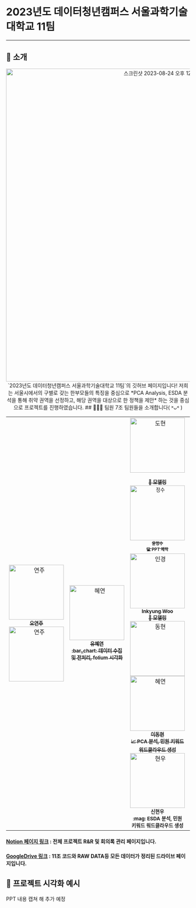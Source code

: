 # 2023년도 데이터청년캠퍼스 서울과학기술대학교 11팀
- - -
## 📃 소개
<p align="center">
  <img width="856" alt="스크린샷 2023-08-24 오후 12 48 57" src="https://github.com/stechhbm/stech11/assets/130124454/efb1b3e6-a28d-41b0-b2d0-dea226c1bae4">
`2023년도 데이터청년캠퍼스 서울과학기술대학교 11팀`의 깃허브 페이지입니다!
저희는 서울시에서의 구별로 갖는 한부모들의 특징을 중심으로 *PCA Analysis, ESDA 분석을 통해 취약 권역을 선정하고, 해당 권역을 대상으로 한 정책을 제안* 하는 것을 중심으로 프로젝트를 진행하였습니다.
## 🧑‍🤝‍🧑 팀원
7조 팀원들을 소개합니다( ˃ᴗ˂ )
<!-- ALL-CONTRIBUTORS-LIST:START - Do not remove or modify this section -->
<!-- prettier-ignore-start -->
<!-- markdownlint-disable -->
<table>
  <tr>
    <td align="center">
    <a href="https://github.com/selfrescue">
    <img src="https://github.com/selfrescue.png" width="150px;" alt="연주"/>
    <br />
    <sub>
    <b>오연주</b><br>
    <a href="https://github.com/yndo_o">
    <img src="https://github.com/yndo_o.png" width="150px;" alt="연주"/>
    </a>
    <br />
    <td align="center">
    <a href="https://github.com/selfrescue">
    <img src="https://github.com/selfrescue.png" width="150px;" alt="혜연"/>
    <br />
    <sub>
    <b>유혜연</b><br>
    <b> :bar_chart: 데이터 수집 및 전처리, folium 시각화</b>
    </sub>
    </a>
    <td align="center">
    <a href="https://github.com/dony1220">
    <img src="https://github.com/dony1220.png" width="150px;" alt="도현"/>
    <br />
    <sub>
    <b></b><br>
    <b>🌟 모델링</b>    <img src="https://github.com/dony1220.png" width="150px;" alt="정수"/>
    <br />
    <sub>
    <b>윤정수</b><br>
    <b> 💻 PPT 제작</b>
    <a href="https://github.com/InKyungWoo">
    <img src="https://github.com/InKyungWoo.png" width="150px;" alt="인경"/>
    <br />
    <sub>
    <b>Inkyung Woo</b><br>
    <b>🌟 모델링</b><a href="https://github.com/dongamma">
    <img src="https://github.com/dongamma.png" width="150px;" alt="동현"/>
    <img src="https://github.com/selfrescue.png" width="150px;" alt="혜연"/>
    <br />
    <sub>    <b>이동현</b><br>
    <b>📈 PCA 분석, 민원 키워드 워드클라우드 생성</b>
    </sub>
    </a>
    <br />
    <img src="https://github.com/selfrescue.png" width="150px;" alt="현우"/>
    <br />
    <sub>
    <b>신현우</b><br>
    <b> :mag: ESDA 분석, 민원 키워드 워드클라우드 생성</b>
    </sub>
    </a>
    <br />
    <td align="center">
    <a href="https://github.com/seokho">
    <img src="https://github.com/seokho.png" width="150px;" alt="석호"/>
    <br />
    <sub>
    <b>홍석호</b><br>
    <b> :cloud: 정책 조사, 민원 키워드 워드클라우드 생성</b>
    </sub>
    </a>
    <br />
    <br />
    <sub>
    <b>Google Colab</b><br>
    <b> 💻 folium 시각화, 예산 데이터 전처리, PCA 분석, 워드클라우드 생성 </b>
    </sub>
    </a>
    <br />
    </td>
    <td align='center'>
    <a href='https://www.notion.so/2023-11-c7e02662cfd0418cbe2e93c3b926cf5e?pvs=4'>
    <img src='https://github.com/selfrescue/selfrescue/assets/130124454/189b7c67-88a0-49c6-9682-1aecef0533e2' width="150px;" alt="Notion"/>
    <br />
    <sub>
    <br />
    </td>
    <td align="center">
    <a href=''>
    <img src="https://github.com/selfrescue/selfrescue/assets/130124454/76109cbe-7af1-4494-ae52-3abbdd09fdf2" width="150px;" alt="Google Meet"/>
    <br />
    <br />
    </td>    
    <td align="center">
    <a href='https://drive.google.com/drive/folders/1fqLqoJABIs36cEv3YNcbOdDSKvf0XJeG'>
    <img src="https://github.com/selfrescue/selfrescue/assets/130124454/d657cc6e-e8a1-4c48-9988-3ba3cf8f6c63" width="150px;" alt="Google Drive"/>
    <br />
    <sub>
    <b>Google Drive</b><br>
    <b> 📹 코드 및 RAW DATA 업로드 </b>
    </sub>
    </a>
    <br />
  </tr>
</table>
  
#### [Notion 페이지 링크](https://www.notion.so/2023-11-c7e02662cfd0418cbe2e93c3b926cf5e?pvs=4) : 전체 프로젝트 R&R 및 회의록 관리 페이지입니다.
#### [GoogleDrive 링크](https://drive.google.com/drive/folders/1fqLqoJABIs36cEv3YNcbOdDSKvf0XJeG) : 11조 코드와 RAW DATA등 모든 데이터가 정리된 드라이브 페이지입니다. 
## 📝 프로젝트 시각화 예시
PPT 내용 캡쳐 해 추가 예정